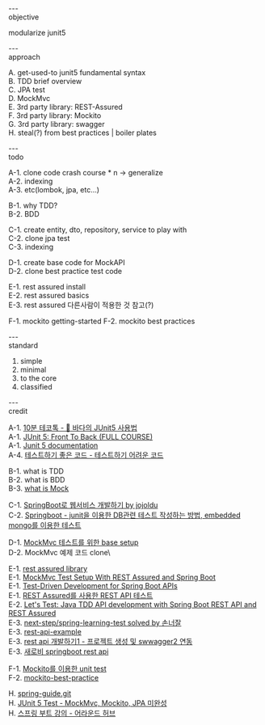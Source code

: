 
---\
objective

modularize junit5


---\
approach

A. get-used-to junit5 fundamental syntax\
B. TDD brief overview\
C. JPA test\
D. MockMvc\
E. 3rd party library: REST-Assured\
F. 3rd party library: Mockito\
G. 3rd party library: swagger\
H. steal(?) from best practices | boiler plates



---\
todo

A-1. clone code crash course * n -> generalize\
A-2. indexing\
A-3. etc(lombok, jpa, etc...)


B-1. why TDD?\
B-2. BDD

C-1. create entity, dto, repository, service to play with\
C-2. clone jpa test\
C-3. indexing

D-1. create base code for MockAPI\
D-2. clone best practice test code 

E-1. rest assured install\
E-2. rest assured basics\
E-3. rest assured 다른사람이 적용한 것 참고(?)

F-1. mockito getting-started
F-2. mockito best practices

---\
standard

1. simple
2. minimal
3. to the core
4. classified


---\
credit

A-1. [10분 테코톡 - 🌊 바다의 JUnit5 사용법](https://www.youtube.com/watch?v=EwI3E9Natcw&ab_channel=%EC%9A%B0%EC%95%84%ED%95%9CTech) \
A-1. [JUnit 5: Front To Back (FULL COURSE)](https://www.youtube.com/watch?v=-RW_hyAtujo&ab_channel=Mannodermaus) \
A-1. [Junit 5 documentation](https://junit.org/junit5/docs/current/user-guide/)  
A-4. [테스트하기 좋은 코드 - 테스트하기 어려운 코드](https://jojoldu.tistory.com/674)
 
B-1. what is TDD\
B-2. what is BDD\
B-3. [what is Mock](https://happy-coding-day.tistory.com/entry/Mock-%EA%B0%9D%EC%B2%B4%EB%9E%80-%EB%AC%B4%EC%97%87%EC%9D%BC%EA%B9%8C-%EC%99%9C-%EC%8D%A8%EC%95%BC%EB%90%A0%EA%B9%8C)

C-1. [SpringBoot로 웹서비스 개발하기 by jojoldu](https://github.com/jojoldu/springboot-webservice) \
C-2. [Springboot - junit을 이용한 DB관련 테스트 작성하는 방법, embedded mongo를 이용한 테스트](https://coding-start.tistory.com/323?category=738631)

D-1. [MockMvc 테스트를 위한 base setup](https://github.com/jojoldu/springboot-webservice) \
D-2. MockMvc 예제 코드 clone\


E-1. [rest assured library](https://github.com/rest-assured/rest-assured) \
E-1. [MockMvc Test Setup With REST Assured and Spring Boot](https://www.youtube.com/watch?v=1rkoFTxJhNk&ab_channel=rieckpil) \
E-1. [Test-Driven Development for Spring Boot APIs](https://stackabuse.com/test-driven-development-for-spring-boot-apis/) \
E-1. [REST Assured를 사용한 REST API 테스트](https://beenlife.tistory.com/34) \
E-2. [Let's Test: Java TDD API development with Spring Boot REST API and REST Assured](https://www.youtube.com/watch?v=_ITXlWsH2oc&ab_channel=DevXplaining) \
E-3. [next-step/spring-learning-test solved by 손너잘](https://github.dev/bperhaps/spring-learning-test/tree/mvc-minsung) \
E-3. [rest-api-example](https://github.dev/sunghs/rest-api-example) \
E-3. [rest api 개발하기1 - 프로젝트 생성 및 swwagger2 연동](https://sunghs.tistory.com/117) \
E-3. [새로비 springboot rest api](https://engkimbs.tistory.com/category/Spring/Spring%20Rest%20API)

F-1. [Mockito를 이용한 unit test](https://www.crocus.co.kr/1556?category=395790) \
F-2. [mockito-best-practice](https://codechacha.com/ko/mockito-best-practice/)

H. [spring-guide.git](https://github.com/cheese10yun/spring-guide/blob/master/docs/test-guide.md) \
H. [JUnit 5 Test - MockMvc, Mockito, JPA 미완성](https://theheydaze.tistory.com/218?category=935990) \
H. [스프링 부트 강의 - 어라운드 허브](https://www.youtube.com/watch?v=rHJgMRimJ4Y&list=PLlTylS8uB2fBOi6uzvMpojFrNe7sRmlzU&index=1&ab_channel=%EC%96%B4%EB%9D%BC%EC%9A%B4%EB%93%9C%ED%97%88%EB%B8%8C%EC%8A%A4%ED%8A%9C%EB%94%94%EC%98%A4-AroundHubStudio)